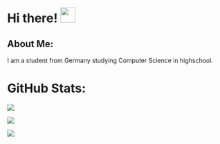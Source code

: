 # Hi there! <img src="https://github.com/TheDudeThatCode/TheDudeThatCode/blob/master/Assets/Hi.gif" width="35" />
## About Me:
I am a student from Germany studying Computer Science in highschool. 

#  GitHub Stats:
![](https://github-readme-stats.vercel.app/api?username=WaMathias&theme=react&hide_border=false&include_all_commits=true&count_private=true)<br/>

![](https://github-readme-streak-stats.herokuapp.com/?user=WaMathias&theme=react&hide_border=false)<br/>

![](https://github-readme-stats.vercel.app/api/top-langs/?username=WaMathias&theme=react&hide_border=false&include_all_commits=true&count_private=true&layout=compact)
